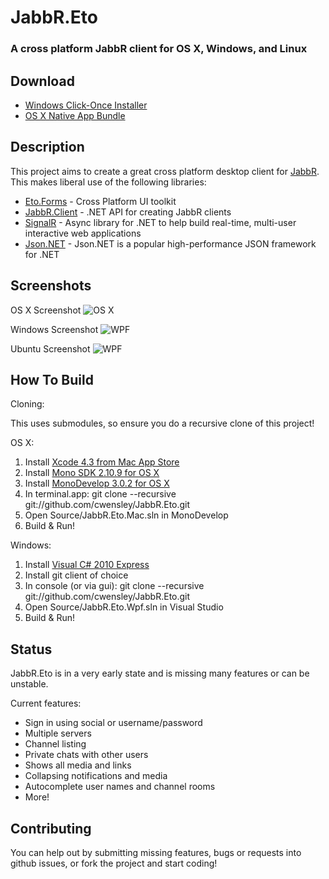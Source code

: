 JabbR.Eto
=========
### A cross platform JabbR client for OS X, Windows, and Linux

Download
--------

* [Windows Click-Once Installer](http://download.picoe.ca/JabbReto/windows/setup.exe)
* [OS X Native App Bundle](http://download.picoe.ca/JabbReto/mac/JabbReto.Mac-1.0.zip)

Description
-----------

This project aims to create a great cross platform desktop client for [JabbR](http://jabbr.net).
This makes liberal use of the following libraries:

* [Eto.Forms](https://github.com/picoe/Eto) - Cross Platform UI toolkit
* [JabbR.Client](https://github.com/davidfowl/JabbR.Client) - .NET API for creating JabbR clients 
* [SignalR](https://github.com/SignalR/SignalR) - Async library for .NET to help build real-time, multi-user interactive web applications
* [Json.NET](http://json.codeplex.com/) - Json.NET is a popular high-performance JSON framework for .NET

Screenshots
-----------

OS X Screenshot
![OS X](http://cwensley.github.com/JabbR.Eto/images/screenshots/Main-OSX.png)

Windows Screenshot
![WPF](http://cwensley.github.com/JabbR.Eto/images/screenshots/Main-MetroWPF.png)

Ubuntu Screenshot
![WPF](http://cwensley.github.com/JabbR.Eto/images/screenshots/Main-Ubuntu.png)

How To Build
------------

Cloning:

This uses submodules, so ensure you do a recursive clone of this project!

OS X:

1. Install [Xcode 4.3 from Mac App Store](http://itunes.apple.com/us/app/xcode/id497799835?ls=1&mt=12)
2. Install [Mono SDK 2.10.9 for OS X](http://mono-project.com/Downloads)
3. Install [MonoDevelop 3.0.2 for OS X](http://monodevelop.com/Download)
4. In terminal.app: git clone --recursive git://github.com/cwensley/JabbR.Eto.git
5. Open Source/JabbR.Eto.Mac.sln in MonoDevelop
6. Build & Run! 

Windows:

1. Install [Visual C# 2010 Express](http://www.microsoft.com/visualstudio/en-us/products/2010-editions/visual-csharp-express)
2. Install git client of choice
3. In console (or via gui): git clone --recursive  git://github.com/cwensley/JabbR.Eto.git
4. Open Source/JabbR.Eto.Wpf.sln in Visual Studio
5. Build & Run!

Status
------

JabbR.Eto is in a very early state and is missing many features or can be unstable.

Current features:

* Sign in using social or username/password
* Multiple servers
* Channel listing
* Private chats with other users
* Shows all media and links
* Collapsing notifications and media
* Autocomplete user names and channel rooms
* More!

Contributing
------------

You can help out by submitting missing features, bugs or requests into github issues, or fork the project and start coding!